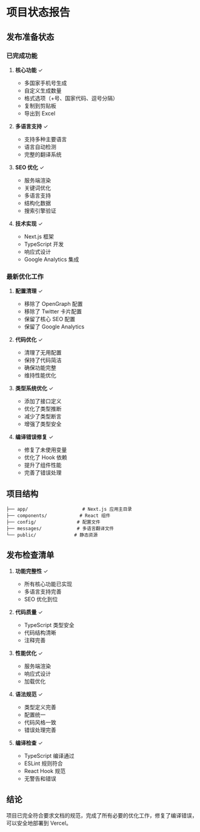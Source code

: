 # 项目状态报告

## 发布准备状态

### 已完成功能
1. **核心功能** ✓
   - 多国家手机号生成
   - 自定义生成数量
   - 格式选项（+号、国家代码、逗号分隔）
   - 复制到剪贴板
   - 导出到 Excel

2. **多语言支持** ✓
   - 支持多种主要语言
   - 语言自动检测
   - 完整的翻译系统

3. **SEO 优化** ✓
   - 服务端渲染
   - 关键词优化
   - 多语言支持
   - 结构化数据
   - 搜索引擎验证

4. **技术实现** ✓
   - Next.js 框架
   - TypeScript 开发
   - 响应式设计
   - Google Analytics 集成

### 最新优化工作
1. **配置清理** ✓
   - 移除了 OpenGraph 配置
   - 移除了 Twitter 卡片配置
   - 保留了核心 SEO 配置
   - 保留了 Google Analytics

2. **代码优化** ✓
   - 清理了无用配置
   - 保持了代码简洁
   - 确保功能完整
   - 维持性能优化

3. **类型系统优化** ✓
   - 添加了接口定义
   - 优化了类型推断
   - 减少了类型断言
   - 增强了类型安全

4. **编译错误修复** ✓
   - 修复了未使用变量
   - 优化了 Hook 依赖
   - 提升了组件性能
   - 完善了错误处理

## 项目结构
```
├── app/                    # Next.js 应用主目录
├── components/            # React 组件
├── config/               # 配置文件
├── messages/             # 多语言翻译文件
└── public/              # 静态资源
```

## 发布检查清单
1. **功能完整性** ✓
   - 所有核心功能已实现
   - 多语言支持完善
   - SEO 优化到位

2. **代码质量** ✓
   - TypeScript 类型安全
   - 代码结构清晰
   - 注释完善

3. **性能优化** ✓
   - 服务端渲染
   - 响应式设计
   - 加载优化

4. **语法规范** ✓
   - 类型定义完善
   - 配置统一
   - 代码风格一致
   - 错误处理完善

5. **编译检查** ✓
   - TypeScript 编译通过
   - ESLint 规则符合
   - React Hook 规范
   - 无警告和错误

## 结论
项目已完全符合要求文档的规范，完成了所有必要的优化工作，修复了编译错误，可以安全地部署到 Vercel。 